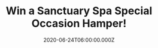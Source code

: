 ---
campaign-uuid: "c-2ca64a77-d904-4ed2-acfa-108d63b80646"
type: "Competition"
category: "Gifts"
date: "2020-06-24T06:00:00.000Z"
end-date: "2020-08-24T23:59:00.000Z"
disable-form: false
is_promoted: true
has_entry_page: true
title: "Win a Sanctuary Spa Special Occasion Hamper!"
competition-description: "<p>A special occasion deserves a special gift set. This\
  \ amazing hamper comes in a luxurious hat box filled to the brim with indulgent\
  \ bodycare goodies such as: body scrub, luxury bath soak, body wash, body butter..\
  \ and many more. Find your Sanctuary with a pamper hamper of Sanctuary's indulgent\
  \ favourites for any occasion.</p>\n<p>Click below and treat yourself now.</p>\n"
hero-header: "Win a Sanctuary Spa Special Occasion Hamper!"
terms-confirmation: "N/A"
banner-img: "https://assets.expresslyapp.com/asset-abcd6ba9-493d-4102-a51b-da0b3c51bf22.jpg"
logo-left-href: "http://club.expressly.io"
logo-left-image: "https://assets.expresslyapp.com/asset-11a41cc4-91aa-4b9c-a243-35782a829554.jpg"
logo-left-title: "Expressly club"
bg-image-hero: "https://assets.expresslyapp.com/asset-f7d66169-cc46-4134-84f7-8141391d79be.jpg"
bg-image-first: "https://assets.expresslyapp.com/asset-c32658e3-0ede-49b9-a124-872bf4ea55eb.jpg"
section1-content: "<p>This Special Occasion Hamper gift comes in a luxurious hat box\
  \ filled to the brim with indulgent bodycare goodies. Give in to your pamper cravings\
  \ with our ultimate collection of top to toe treats. This gift set contains a selection\
  \ of full-size and travel-sized body products to give you everything you need for\
  \ the ultimate indulgent pamper.</p>\n<p>All Sanctuary Spa products are microbead\
  \ free, paraben free and against animal testing.</p>\n<p>Good luck!</p>\n"
entry-title: "Win a Sanctuary Spa Special Occasion Hamper!"
entry-content: "<p>Enter the draw to win a Sanctuary Spa Special Occasion Hamper by\
  \ completing the form below before 23:59 on the 24th of August 2020.</p>\n"
has-winner: false
prize-description: "A Sanctuary Spa Special Occasion Hamper!"
special-conditions: "Multiple entries are allowed up to one every day."
country-restrictions:
- "GB"
---